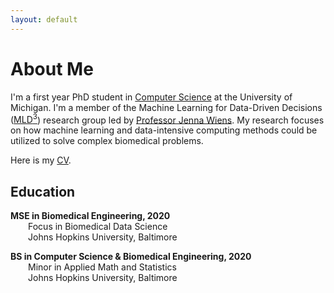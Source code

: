 ```yaml
---
layout: default
---
```

# About Me
I'm a first year PhD student in [Computer Science](https://cse.engin.umich.edu/) at the University of Michigan. I'm a member of the Machine Learning for Data-Driven Decisions ([MLD<sup>3</sup>](https://wiens-group.engin.umich.edu/)) research group led by [Professor Jenna Wiens](http://www-personal.umich.edu/~wiensj/). My research focuses on how machine learning and data-intensive computing methods could be utilized to solve complex biomedical problems. 

Here is my [CV](Lee-JungMin-CV.pdf). 

## Education
**MSE in Biomedical Engineering, 2020**   
  Focus in Biomedical Data Science    
  Johns Hopkins University, Baltimore

**BS in Computer Science & Biomedical Engineering, 2020**   
  Minor in Applied Math and Statistics    
  Johns Hopkins University, Baltimore

